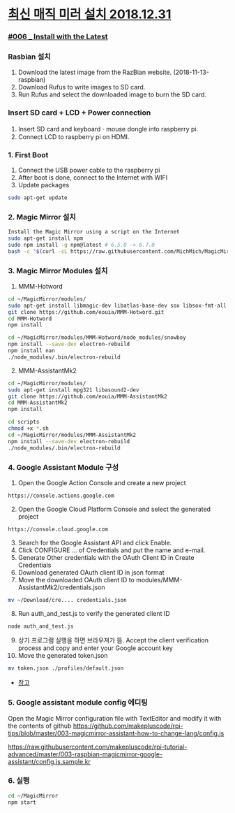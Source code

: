 

# [최신 매직 미러 설치 2018.12.31](https://github.com/makepluscode/rpi-tutorial-advanced/tree/master/006-raspbian-magicmirror-google-assistant-latest)

### [#006 _ Install with the Latest](https://www.youtube.com/watch?v=UBgH5hejYtM&feature=youtu.be)

### Rasbian 설치
1. Download the latest image from the RazBian website. (2018-11-13-raspbian)
2. Download Rufus to write images to SD card.
3. Run Rufus and select the downloaded image to burn the SD card.
### Insert SD card + LCD + Power connection
1. Insert SD card and keyboardㆍmouse dongle into raspberry pi.
2. Connect LCD to raspberry pi on HDMI.
### 1. First Boot
1. Connect the USB power cable to the raspberry pi
2. After boot is done, connect to the Internet with WIFI
3. Update packages
```sh
sudo apt-get update
```
### 2. Magic Mirror 설치
```sh
Install the Magic Mirror using a script on the Internet
sudo apt-get install npm
sudo npm install -g npm@latest # 6.5.0 -> 6.7.0
bash -c "$(curl -sL https://raw.githubusercontent.com/MichMich/MagicMirror/master/installers/raspberry.sh)"
```

### 3. Magic Mirror Modules 설치
1. MMM-Hotword
```sh
cd ~/MagicMirror/modules/
sudo apt-get install libmagic-dev libatlas-base-dev sox libsox-fmt-all
git clone https://github.com/eouia/MMM-Hotword.git
cd MMM-Hotword
npm install

cd ~/MagicMirror/modules/MMM-Hotword/node_modules/snowboy
npm install --save-dev electron-rebuild
npm install nan
./node_modules/.bin/electron-rebuild
```

2. MMM-AssistantMk2
```sh
cd ~/MagicMirror/modules/
sudo apt-get install mpg321 libasound2-dev
git clone https://github.com/eouia/MMM-AssistantMk2
cd MMM-AssistantMk2
npm install

cd scripts
chmod +x *.sh
cd ~/MagicMirror/modules/MMM-AssistantMk2
npm install --save-dev electron-rebuild
./node_modules/.bin/electron-rebuild
```

### 4. Google Assistant Module 구성
1. Open the Google Action Console and create a new project
```sh
https://console.actions.google.com
```

2. Open the Google Cloud Platform Console and select the generated project
```sh
https://console.cloud.google.com
```

3. Search for the Google Assistant API and click Enable.
4. Click CONFIGURE ... of Credentials and put the name and e-mail.
5. Generate Other credentials with the OAuth Client ID in Create Credentials
6. Download generated OAuth client ID in json format
7. Move the downloaded OAuth client ID to modules/MMM-AssistantMk2/credentials.json
```sh
mv ~/Download/cre.... credentials.json
```
8. Run auth_and_test.js to verify the generated client ID
```sh
node auth_and_test.js
```
9. 상기 프로그램 실행을 하면 브라우져가 뜸. 
Accept the client verification process and copy and enter your Google account key
10. Move the generated token.json
```sh
mv token.json ./profiles/default.json
```
* [참고](https://github.com/eouia/MMM-AssistantMk2/blob/master/INSTALL.md)


### 5. Google assistant module config 에디팅

Open the Magic Mirror configuration file with TextEditor and modify it with the contents of github
https://github.com/makepluscode/rpi-tips/blob/master/003-magicmirror-assistant-how-to-change-lang/config.js

https://raw.githubusercontent.com/makepluscode/rpi-tutorial-advanced/master/003-raspbian-magicmirror-google-assistant/config.js.sample.kr


### 6. 실행
```sh
cd ~/MagicMirror
npm start
```